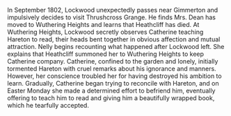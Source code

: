 In September 1802, Lockwood unexpectedly passes near Gimmerton and impulsively decides to visit Thrushcross Grange. He finds Mrs. Dean has moved to Wuthering Heights and learns that Heathcliff has died. At Wuthering Heights, Lockwood secretly observes Catherine teaching Hareton to read, their heads bent together in obvious affection and mutual attraction. Nelly begins recounting what happened after Lockwood left. She explains that Heathcliff summoned her to Wuthering Heights to keep Catherine company. Catherine, confined to the garden and lonely, initially tormented Hareton with cruel remarks about his ignorance and manners. However, her conscience troubled her for having destroyed his ambition to learn. Gradually, Catherine began trying to reconcile with Hareton, and on Easter Monday she made a determined effort to befriend him, eventually offering to teach him to read and giving him a beautifully wrapped book, which he tearfully accepted.